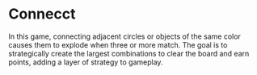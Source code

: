 # Connecct
In this game, connecting adjacent circles or objects of the same color causes them to explode when three or more match. The goal is to strategically create the largest combinations to clear the board and earn points, adding a layer of strategy to gameplay.
